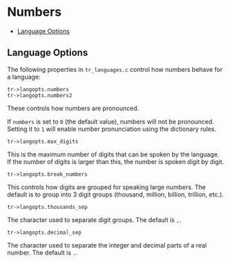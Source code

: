 # Numbers

- [Language Options](#language-options)

## Language Options

The following properties in `tr_languages.c` control how numbers behave for a
language:

    tr->langopts.numbers
    tr->langopts.numbers2

These controls how numbers are pronounced.

If `numbers` is set to `0` (the default value), numbers will not be pronounced.
Setting it to `1` will enable number pronunciation using the dictionary rules.

    tr->langopts.max_digits

This is the maximum number of digits that can be spoken by the language. If the
number of digits is larger than this, the number is spoken digit by digit.

    tr->langopts.break_numbers

This controls how digits are grouped for speaking large numbers. The default is
to group into 3 digit groups (thousand, million, billion, trillion, etc.).

    tr->langopts.thousands_sep

The character used to separate digit groups. The default is `,`.

    tr->langopts.decimal_sep

The character used to separate the integer and decimal parts of a real number.
The default is `.`.

